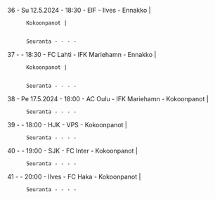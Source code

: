 36 - Su 12.5.2024 - 18:30 - EIF - Ilves - Ennakko |
        
        
          Kokoonpanot |
        
        
          Seuranta - - - -
37 -  - 18:30 - FC Lahti - IFK Mariehamn - Ennakko |
        
        
          Kokoonpanot |
        
        
          Seuranta - - - -
38 - Pe 17.5.2024 - 18:00 - AC Oulu - IFK Mariehamn - Kokoonpanot |
        
        
          Seuranta - - - -
39 -  - 18:00 - HJK - VPS - Kokoonpanot |
        
        
          Seuranta - - - -
40 -  - 19:00 - SJK - FC Inter - Kokoonpanot |
        
        
          Seuranta - - - -
41 -  - 20:00 - Ilves - FC Haka - Kokoonpanot |
        
        
          Seuranta - - - -
